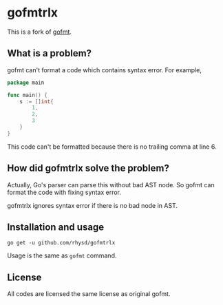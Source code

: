 gofmtrlx
========

This is a fork of [gofmt](https://golang.org/cmd/gofmt/).

## What is a problem?

gofmt can't format a code which contains syntax error. For example,

```go
package main

func main() {
	s := []int{
		1,
		2,
		3
	}
}
```

This code can't be formatted because there is no trailing comma at line 6.

## How did gofmtrlx solve the problem?

Actually, Go's parser can parse this without bad AST node. So gofmt can format the code with fixing syntax error.

gofmtrlx ignores syntax error if there is no bad node in AST.

## Installation and usage

```
go get -u github.com/rhysd/gofmtrlx
```

Usage is the same as `gofmt` command.

## License

All codes are licensed the same license as original gofmt.
